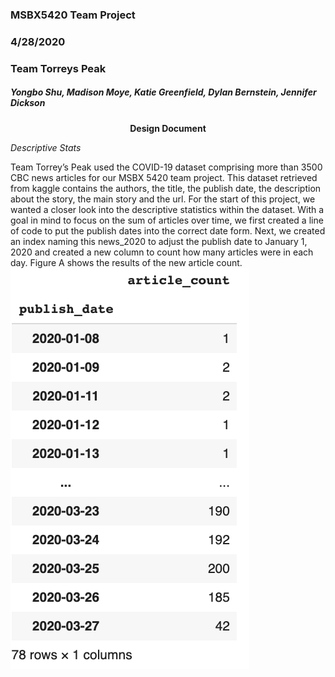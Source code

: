 ### MSBX5420 Team Project
### 4/28/2020
### Team Torreys Peak
##### Yongbo Shu, Madison Moye, Katie Greenfield, Dylan Bernstein, Jennifer Dickson

<div align="center">
<b>Design Document</b>
</div>

*Descriptive Stats*

Team Torrey’s Peak used the COVID-19 dataset comprising more than 3500 CBC news articles for our MSBX 5420 team project. This dataset retrieved from kaggle contains the authors, the title, the publish date, the description about the story, the main story and the url. For the start of this project, we wanted a closer look into the descriptive statistics within the dataset. With a goal in mind to focus on the sum of articles over time, we first created a line of code to put the publish dates into the correct date form. Next, we created an index naming this news_2020 to adjust the publish date to January 1, 2020 and created a new column to count how many articles were in each day. Figure A shows the results of the new article count.
![Figure A](https://github.com/MSBX5420/Team-Torreys-Peak/blob/master/design%20doc/images/image2.png)
